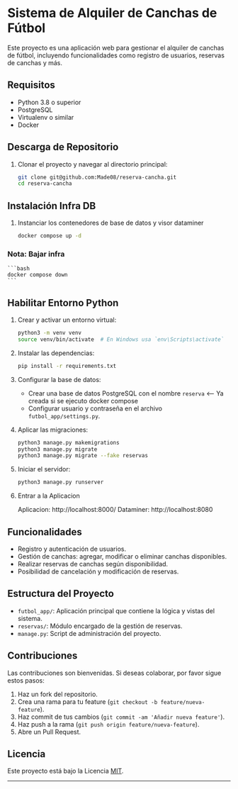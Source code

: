 # Sistema de Alquiler de Canchas de Fútbol

Este proyecto es una aplicación web para gestionar el alquiler de canchas de fútbol, incluyendo funcionalidades como registro de usuarios, reservas de canchas y más.

## Requisitos

- Python 3.8 o superior
- PostgreSQL
- Virtualenv o similar
- Docker

## Descarga de Repositorio

1. Clonar el proyecto y navegar al directorio principal:

    ```bash
    git clone git@github.com:Made08/reserva-cancha.git
    cd reserva-cancha
    ```

## Instalación Infra DB
1. Instanciar los contenedores de base de datos y visor dataminer

    ```bash
    docker compose up -d
    ```

### Nota: Bajar infra

    ```bash
    docker compose down
    ```

## Habilitar Entorno Python

1. Crear y activar un entorno virtual:

    ```bash
    python3 -m venv venv
    source venv/bin/activate  # En Windows usa `env\Scripts\activate`
    ```

2. Instalar las dependencias:

    ```bash
    pip install -r requirements.txt
    ```

3. Configurar la base de datos:

    - Crear una base de datos PostgreSQL con el nombre `reserva` <-- Ya creada si se ejecuto docker compose
    - Configurar usuario y contraseña en el archivo `futbol_app/settings.py`.

4. Aplicar las migraciones:

    ```bash
    python3 manage.py makemigrations
    python3 manage.py migrate
    python3 manage.py migrate --fake reservas
    ```

5. Iniciar el servidor:

    ```bash
    python3 manage.py runserver
    ```

6. Entrar a la Aplicacion

    Aplicacion:   http://localhost:8000/
    Dataminer:    http://localhost:8080

## Funcionalidades

- Registro y autenticación de usuarios.
- Gestión de canchas: agregar, modificar o eliminar canchas disponibles.
- Realizar reservas de canchas según disponibilidad.
- Posibilidad de cancelación y modificación de reservas.

## Estructura del Proyecto

- `futbol_app/`: Aplicación principal que contiene la lógica y vistas del sistema.
- `reservas/`: Módulo encargado de la gestión de reservas.
- `manage.py`: Script de administración del proyecto.

## Contribuciones

Las contribuciones son bienvenidas. Si deseas colaborar, por favor sigue estos pasos:

1. Haz un fork del repositorio.
2. Crea una rama para tu feature (`git checkout -b feature/nueva-feature`).
3. Haz commit de tus cambios (`git commit -am 'Añadir nueva feature'`).
4. Haz push a la rama (`git push origin feature/nueva-feature`).
5. Abre un Pull Request.

## Licencia

Este proyecto está bajo la Licencia [MIT](https://opensource.org/licenses/MIT).

---
